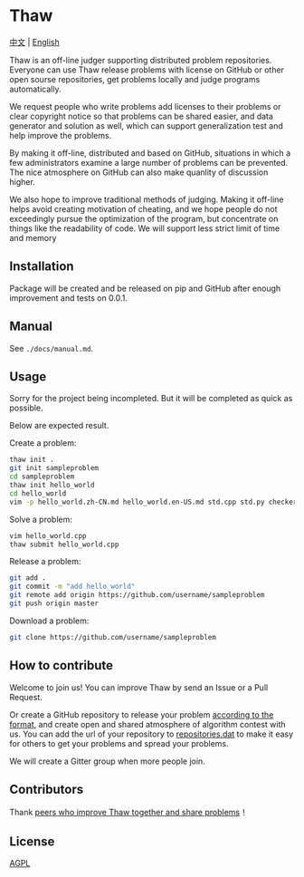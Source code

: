 # Thaw

[中文](./README.zh-CN.md) | [English](./README.md)

Thaw is an off-line judger supporting distributed problem repositories. Everyone can use Thaw release problems with license on GitHub or other open sourse repositories, get problems locally and judge programs automatically.

We request people who write problems add licenses to their problems or clear copyright notice so that problems can be shared easier, and data generator and solution as well, which can support generalization test and help improve the problems.

By making it off-line, distributed and based on GitHub, situations in which a few administrators examine a large number of problems can be prevented. The nice atmosphere on GitHub can also make quanlity of discussion higher.

We also hope to improve traditional methods of judging. Making it off-line helps avoid creating motivation of cheating, and we hope people do not exceedingly pursue the optimization of the program, but concentrate on things like the readability of code. We will support less strict limit of time and memory

## Installation

Package will be created and be released on pip and GitHub after enough improvement and tests on 0.0.1.

## Manual

See `./docs/manual.md`.

## Usage

Sorry for the project being incompleted. But it will be completed as quick as possible.

Below are expected result.

Create a problem:

```bash
thaw init .
git init sampleproblem
cd sampleproblem
thaw init hello_world
cd hello_world
vim -p hello_world.zh-CN.md hello_world.en-US.md std.cpp std.py checker.py
```

Solve a problem:

```bash
vim hello_world.cpp
thaw submit hello_world.cpp
```

Release a problem:

```bash
git add .
git commit -m "add hello_world"
git remote add origin https://github.com/username/sampleproblem
git push origin master
```

Download a problem:

```bash
git clone https://github.com/username/sampleproblem
```

## How to contribute

Welcome to join us! You can improve Thaw by send an Issue or a Pull Request.

Or create a GitHub repository to release your problem [according to the format](docs/release_your_problems.md), and create open and shared atmosphere of algorithm contest with us. You can add the url of your repository to [repositories.dat](./src/thaw/repositories.dat) to make it easy for others to get your problems and spread your problems.

We will create a Gitter group when more people join.

## Contributors

Thank [peers who improve Thaw together and share problems](https://github.com/countercurrent-time/Thaw/graphs/contributors)！

## License

[AGPL](LICENSE)

